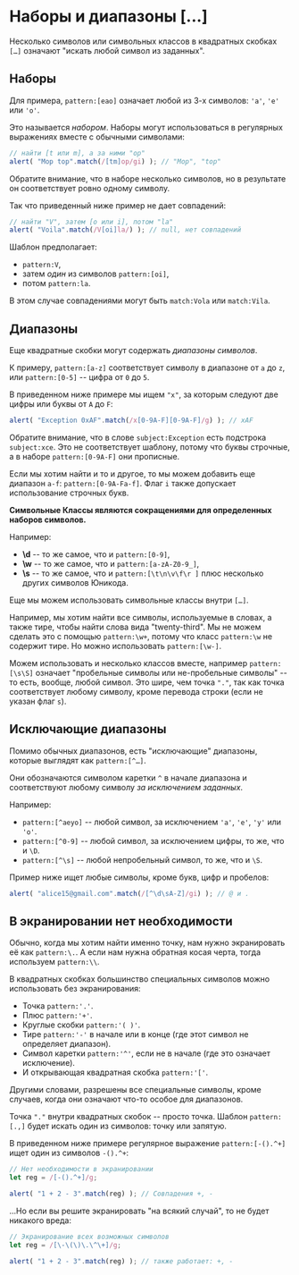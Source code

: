 # Наборы и диапазоны [...]

Несколько символов или символьных классов в квадратных скобках `[…]` означают "искать любой символ из заданных".

## Наборы

Для примера, `pattern:[eao]` означает любой из 3-х символов: `'a'`, `'e'` или `'o'`.

Это называется *набором*. Наборы могут использоваться в регулярных выражениях вместе с обычными символами:

```js run
// найти [t или m], а за ними "op"
alert( "Mop top".match(/[tm]op/gi) ); // "Mop", "top"
```

Обратите внимание, что в наборе несколько символов, но в результате он соответствует ровно одному символу.

Так что приведенный ниже пример не дает совпадений:

```js run
// найти "V", затем [o или i], потом "la"
alert( "Voila".match(/V[oi]la/) ); // null, нет совпадений
```

Шаблон предполагает:

- `pattern:V`,
- затем *один* из символов `pattern:[oi]`,
- потом `pattern:la`.

В этом случае совпадениями могут быть `match:Vola` или `match:Vila`.

## Диапазоны

Еще квадратные скобки могут содержать *диапазоны символов*.

К примеру, `pattern:[a-z]` соответствует символу в диапазоне от `a` до `z`, или `pattern:[0-5]` -- цифра от `0` до `5`.

В приведенном ниже примере мы ищем `"x"`, за которым следуют две цифры или буквы от `A` до `F`:

```js run
alert( "Exception 0xAF".match(/x[0-9A-F][0-9A-F]/g) ); // xAF
```

Обратите внимание, что в слове `subject:Exception` есть подстрока `subject:xce`. Это не соответствует шаблону, потому что буквы строчные, а в наборе `pattern:[0-9A-F]` они прописные.

Если мы хотим найти и то и другое, то мы можем добавить еще диапазон `a-f`: `pattern:[0-9A-Fa-f]`. Флаг `i` также допускает использование строчных букв.

**Символьные Классы являются сокращениями для определенных наборов символов.**

Например:

- **\d** -- то же самое, что и `pattern:[0-9]`,
- **\w** -- то же самое, что и `pattern:[a-zA-Z0-9_]`,
- **\s** -- то же самое, что и `pattern:[\t\n\v\f\r ]` плюс несколько других символов Юникода.

Еще мы можем использовать символьные классы внутри `[…]`.

Например, мы хотим найти все символы, используемые в словах, а также тире, чтобы найти слова вида "twenty-third". Мы не можем сделать это с помощью `pattern:\w+`, потому что класс `pattern:\w` не содержит тире. Но можно использовать `pattern:[\w-]`.

Можем использовать и несколько классов вместе, например `pattern:[\s\S]` означает "пробельные символы или не-пробельные символы" -- то есть, вообще, любой символ. Это шире, чем точка `"."`, так как точка соответствует любому символу, кроме перевода строки (если не указан флаг `s`).

## Исключающие диапазоны

Помимо обычных диапазонов, есть "исключающие" диапазоны, которые выглядят как `pattern:[^…]`.

Они обозначаются символом каретки `^` в начале диапазона и соответствуют любому символу *за исключением заданных*.

Например:

- `pattern:[^aeyo]` -- любой символ, за исключением `'a'`, `'e'`, `'y'` или `'o'`.
- `pattern:[^0-9]` -- любой символ, за исключением цифры, то же, что и `\D`.
- `pattern:[^\s]` -- любой непробельный символ, то же, что и `\S`.

Пример ниже ищет любые символы, кроме букв, цифр и пробелов:

```js run
alert( "alice15@gmail.com".match(/[^\d\sA-Z]/gi) ); // @ и .
```

## В экранировании нет необходимости

Обычно, когда мы хотим найти именно точку, нам нужно экранировать её как `pattern:\.`. А если нам нужна обратная косая черта, тогда используем `pattern:\\`.

В квадратных скобках большинство специальных символов можно использовать без экранирования:

- Точка `pattern:'.'`.
- Плюс `pattern:'+'`.
- Круглые скобки `pattern:'( )'`.
- Тире `pattern:'-'` в начале или в конце (где этот символ не определяет диапазон).
- Символ каретки `pattern:'^'`, если не в начале (где это означает исключение).
- И открывающая квадратная скобка `pattern:'['`.

Другими словами, разрешены все специальные символы, кроме случаев, когда они означают что-то особое для диапазонов.

Точка `"."` внутри квадратных скобок -- просто точка. Шаблон `pattern:[.,]` будет искать один из символов: точку или запятую.

В приведенном ниже примере регулярное выражение `pattern:[-().^+]` ищет один из символов `-().^+`:

```js run
// Нет необходимости в экранировании
let reg = /[-().^+]/g;

alert( "1 + 2 - 3".match(reg) ); // Совпадения +, -
```

...Но если вы решите экранировать "на всякий случай", то не будет никакого вреда:

```js run
// Экранирование всех возможных символов
let reg = /[\-\(\)\.\^\+]/g;

alert( "1 + 2 - 3".match(reg) ); // также работает: +, -
```
